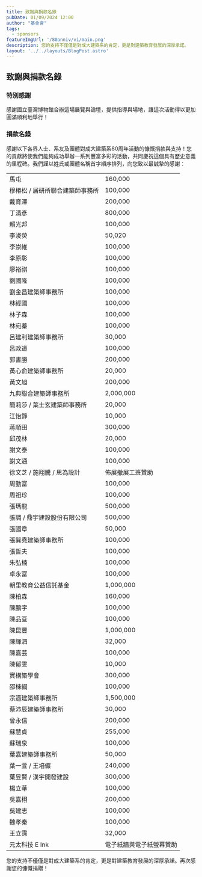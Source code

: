 ```yaml
---
title: 致謝與捐款名錄
pubDate: 01/09/2024 12:00
author: "基金會"
tags:
  - sponsors
featureImgUrl: '/80anniv/vi/main.png'
description: 您的支持不僅僅是對成大建築系的肯定，更是對建築教育發展的深厚承諾。
layout: '../../layouts/BlogPost.astro'
---
```


## 致謝與捐款名錄

### 特別感謝
感謝國立臺灣博物館合辦這場展覽與論壇，提供指導與場地，讓這次活動得以更加圓滿順利地舉行！

### 捐款名錄
感謝以下各界人士、系友及團體對成大建築系80周年活動的慷慨捐款與支持！您的貢獻將使我們能夠成功舉辦一系列豐富多彩的活動，共同慶祝這個具有歷史意義的里程碑。我們謹以姓氏或團體名稱首字順序排列，向您致以最誠摯的感謝：

| | |
| --- | --- |
|馬屯               |160,000     |
|穆椿松 / 居研所聯合建築師事務所|100,000     |
|戴育澤              |200,000     |
|丁清彥              |800,000     |
|賴光邦              |100,000     |
|李浚熒              |50,020      |
|李崇維              |100,000     |
|李原彰              |100,000     |
|廖裕祺              |100,000     |
|劉國隆              |100,000     |
|劉金昌建築師事務所        |100,000     |
|林經國              |100,000     |
|林子森              |100,000     |
|林宛蓁              |100,000     |
|呂建利建築師事務所        |30,000      |
|呂政道              |100,000     |
|郭書勝              |200,000     |
|黃心俞建築師事務所        |20,000      |
|黃文旭              |200,000     |
|九典聯合建築師事務所       |2,000,000   |
|簡莉莎 / 葉士玄建築師事務所  |20,000      |
|江怡錚              |10,000      |
|蔣順田              |300,000     |
|邱茂林              |20,000      |
|謝文泰              |100,000     |
|謝文通              |100,000     |
|徐文芝 / 施翔騰 / 思為設計 |佈展撤展工班贊助    |
|周勤富              |100,000     |
|周祖珍              |100,000     |
|張瑪龍              |500,000     |
|張調 / 鼎宇建設股份有限公司  |500,000     |
|張國章              |50,000      |
|張巽堯建築師事務所        |100,000     |
|張哲夫              |100,000     |
|朱弘楠              |100,000     |
|卓永富              |100,000     |
|朝里教育公益信託基金       |1,000,000   |
|陳柏森              |160,000     |
|陳鵬宇              |100,000     |
|陳品亘              |100,000     |
|陳昆豐              |1,000,000   |
|陳輝泗              |32,000      |
|陳嘉芸              |100,000     |
|陳郁雯              |10,000      |
|實構築學會            |300,000     |
|邵棟綱              |100,000     |
|宗邁建築師事務所         |1,500,000   |
|蔡沛辰建築師事務所        |30,000      |
|曾永信              |200,000     |
|蘇慧貞              |255,000     |
|蘇瑞泉              |100,000     |
|葉嘉建築師事務所         |50,000      |
|葉一萱 / 王培儼        |240,000     |
|葉昱賢 / 漢宇開發建設     |300,000     |
|楊立華              |100,000     |
|吳嘉栩              |200,000     |
|吳建志              |100,000     |
|魏孝秦              |100,000     |
|王立霈              |32,000      |
|元太科技 E Ink       |電子紙牆與電子紙螢幕贊助|


您的支持不僅僅是對成大建築系的肯定，更是對建築教育發展的深厚承諾。再次感謝您的慷慨捐贈！

